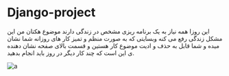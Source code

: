 # Django-project

این روزا همه نیاز به یک برنامه ریزی مشخص در زندگی دارند موضوع هکتان من این مشکل زندگی رفع می کنه وبسایتی که به صورت منظم و تمیز کار های روزانه شما نشان میده و شما قابل به حذف و ادیت موضوع کار هستین و قسمت بالای صفحه نشان دهنده ی این است که چند کار دیگر در روز باید انجام بدهید.

![a](https://github.com/MobinaEsmaeilpour/Django-project/assets/92843447/41901f74-7923-4c07-83c1-96c40f7774de)
